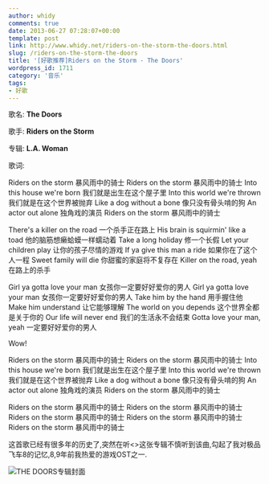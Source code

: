 ```yaml
---
author: whidy
comments: true
date: 2013-06-27 07:28:07+00:00
template: post
link: http://www.whidy.net/riders-on-the-storm-the-doors.html
slug: /riders-on-the-storm-the-doors
title: '[好歌推荐]Riders on the Storm - The Doors'
wordpress_id: 1711
category: '音乐'
tags:
- 好歌
---
```


歌名: **The Doors**

歌手: **Riders on the Storm**

专辑: **L.A. Woman**

歌词:

Riders on the storm
暴风雨中的骑士
Riders on the storm
暴风雨中的骑士
Into this house we're born
我们就是出生在这个屋子里
Into this world we're thrown
我们就是在这个世界被抛弃
Like a dog without a bone
像只没有骨头啃的狗
An actor out alone
独角戏的演员
Riders on the storm
暴风雨中的骑士

<!-- more -->

There's a killer on the road
一个杀手正在路上
His brain is squirmin' like a toad
他的脑筋想癞蛤蟆一样蠕动着
Take a long holiday
修一个长假
Let your children play
让你的孩子尽情的游戏
If ya give this man a ride
如果你在了这个人一程
Sweet family will die
你甜蜜的家庭将不复存在
Killer on the road, yeah
在路上的杀手

Girl ya gotta love your man
女孩你一定要好好爱你的男人
Girl ya gotta love your man
女孩你一定要好好爱你的男人
Take him by the hand
用手握住他
Make him understand
让它能够理解
The world on you depends
这个世界全都是关于你的
Our life will never end
我们的生活永不会结束
Gotta love your man, yeah
一定要好好爱你的男人

Wow!

Riders on the storm
暴风雨中的骑士
Riders on the storm
暴风雨中的骑士
Into this house we're born
我们就是出生在这个屋子里
Into this world we're thrown
我们就是在这个世界被抛弃
Like a dog without a bone
像只没有骨头啃的狗
An actor out alone
独角戏的演员
Riders on the storm
暴风雨中的骑士

Riders on the storm
暴风雨中的骑士
Riders on the storm
暴风雨中的骑士
Riders on the storm
暴风雨中的骑士
Riders on the storm
暴风雨中的骑士
Riders on the storm
暴风雨中的骑士

这首歌已经有很多年的历史了,突然在听<<Guitar Heaven>>这张专辑不慎听到该曲,勾起了我对极品飞车8的记忆,8,9年前我热爱的游戏OST之一.

![THE DOORS专辑封面](http://www.whidy.net/wp-content/uploads/2013/06/L.A.WOMAN_.jpg)


